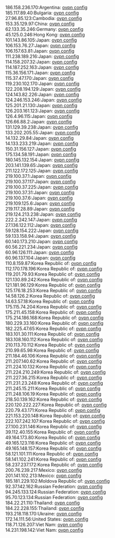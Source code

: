 186.158.236.170:Argentina: [ovpn config](vpn/186_158_236_170.ovpn)  
185.117.89.40:Bulgaria: [ovpn config](vpn/185_117_89_40.ovpn)  
27.96.85.123:Cambodia: [ovpn config](vpn/27_96_85_123.ovpn)  
153.35.129.97:China: [ovpn config](vpn/153_35_129_97.ovpn)  
62.133.35.246:Germany: [ovpn config](vpn/62_133_35_246.ovpn)  
45.125.0.246:Hong Kong: [ovpn config](vpn/45_125_0_246.ovpn)  
101.143.86.105:Japan: [ovpn config](vpn/101_143_86_105.ovpn)  
106.153.76.27:Japan: [ovpn config](vpn/106_153_76_27.ovpn)  
106.157.63.81:Japan: [ovpn config](vpn/106_157_63_81.ovpn)  
111.238.189.216:Japan: [ovpn config](vpn/111_238_189_216.ovpn)  
114.158.207.32:Japan: [ovpn config](vpn/114_158_207_32.ovpn)  
114.187.252.163:Japan: [ovpn config](vpn/114_187_252_163.ovpn)  
115.36.156.171:Japan: [ovpn config](vpn/115_36_156_171.ovpn)  
115.37.47.170:Japan: [ovpn config](vpn/115_37_47_170.ovpn)  
119.230.102.170:Japan: [ovpn config](vpn/119_230_102_170.ovpn)  
122.208.194.129:Japan: [ovpn config](vpn/122_208_194_129.ovpn)  
124.143.82.226:Japan: [ovpn config](vpn/124_143_82_226.ovpn)  
124.246.153.246:Japan: [ovpn config](vpn/124_246_153_246.ovpn)  
125.201.21.130:Japan: [ovpn config](vpn/125_201_21_130.ovpn)  
126.203.161.123:Japan: [ovpn config](vpn/126_203_161_123.ovpn)  
126.4.96.115:Japan: [ovpn config](vpn/126_4_96_115.ovpn)  
126.66.88.2:Japan: [ovpn config](vpn/126_66_88_2.ovpn)  
131.129.39.238:Japan: [ovpn config](vpn/131_129_39_238.ovpn)  
133.202.205.55:Japan: [ovpn config](vpn/133_202_205_55.ovpn)  
14.132.29.84:Japan: [ovpn config](vpn/14_132_29_84.ovpn)  
14.133.233.219:Japan: [ovpn config](vpn/14_133_233_219.ovpn)  
150.31.156.127:Japan: [ovpn config](vpn/150_31_156_127.ovpn)  
175.134.58.191:Japan: [ovpn config](vpn/175_134_58_191.ovpn)  
180.145.132.154:Japan: [ovpn config](vpn/180_145_132_154.ovpn)  
203.141.139.65:Japan: [ovpn config](vpn/203_141_139_65.ovpn)  
211.122.172.125:Japan: [ovpn config](vpn/211_122_172_125.ovpn)  
219.100.37.1:Japan: [ovpn config](vpn/219_100_37_1.ovpn)  
219.100.37.117:Japan: [ovpn config](vpn/219_100_37_117.ovpn)  
219.100.37.225:Japan: [ovpn config](vpn/219_100_37_225.ovpn)  
219.100.37.31:Japan: [ovpn config](vpn/219_100_37_31.ovpn)  
219.100.37.6:Japan: [ovpn config](vpn/219_100_37_6.ovpn)  
219.109.125.6:Japan: [ovpn config](vpn/219_109_125_6.ovpn)  
219.117.28.89:Japan: [ovpn config](vpn/219_117_28_89.ovpn)  
219.124.213.238:Japan: [ovpn config](vpn/219_124_213_238.ovpn)  
222.2.242.147:Japan: [ovpn config](vpn/222_2_242_147.ovpn)  
27.136.122.112:Japan: [ovpn config](vpn/27_136_122_112.ovpn)  
59.128.154.222:Japan: [ovpn config](vpn/59_128_154_222.ovpn)  
59.133.158.94:Japan: [ovpn config](vpn/59_133_158_94.ovpn)  
60.140.173.210:Japan: [ovpn config](vpn/60_140_173_210.ovpn)  
60.56.221.234:Japan: [ovpn config](vpn/60_56_221_234.ovpn)  
60.96.126.111:Japan: [ovpn config](vpn/60_96_126_111.ovpn)  
60.96.137.104:Japan: [ovpn config](vpn/60_96_137_104.ovpn)  
110.8.159.87:Korea Republic of: [ovpn config](vpn/110_8_159_87.ovpn)  
112.170.178.196:Korea Republic of: [ovpn config](vpn/112_170_178_196.ovpn)  
119.201.79.93:Korea Republic of: [ovpn config](vpn/119_201_79_93.ovpn)  
121.130.89.242:Korea Republic of: [ovpn config](vpn/121_130_89_242.ovpn)  
121.181.96.129:Korea Republic of: [ovpn config](vpn/121_181_96_129.ovpn)  
125.176.18.253:Korea Republic of: [ovpn config](vpn/125_176_18_253.ovpn)  
14.58.126.2:Korea Republic of: [ovpn config](vpn/14_58_126_2.ovpn)  
14.63.57.18:Korea Republic of: [ovpn config](vpn/14_63_57_18.ovpn)  
175.115.74.204:Korea Republic of: [ovpn config](vpn/175_115_74_204.ovpn)  
175.211.45.158:Korea Republic of: [ovpn config](vpn/175_211_45_158.ovpn)  
175.214.186.168:Korea Republic of: [ovpn config](vpn/175_214_186_168.ovpn)  
180.229.33.160:Korea Republic of: [ovpn config](vpn/180_229_33_160.ovpn)  
182.225.47.65:Korea Republic of: [ovpn config](vpn/182_225_47_65.ovpn)  
183.101.30.111:Korea Republic of: [ovpn config](vpn/183_101_30_111.ovpn)  
183.108.160.112:Korea Republic of: [ovpn config](vpn/183_108_160_112.ovpn)  
210.113.70.112:Korea Republic of: [ovpn config](vpn/210_113_70_112.ovpn)  
210.99.65.98:Korea Republic of: [ovpn config](vpn/210_99_65_98.ovpn)  
211.184.46.106:Korea Republic of: [ovpn config](vpn/211_184_46_106.ovpn)  
211.207.140.62:Korea Republic of: [ovpn config](vpn/211_207_140_62.ovpn)  
211.224.10.132:Korea Republic of: [ovpn config](vpn/211_224_10_132.ovpn)  
211.224.210.249:Korea Republic of: [ovpn config](vpn/211_224_210_249.ovpn)  
211.227.36.215:Korea Republic of: [ovpn config](vpn/211_227_36_215.ovpn)  
211.231.23.248:Korea Republic of: [ovpn config](vpn/211_231_23_248.ovpn)  
211.245.15.211:Korea Republic of: [ovpn config](vpn/211_245_15_211.ovpn)  
211.248.106.19:Korea Republic of: [ovpn config](vpn/211_248_106_19.ovpn)  
218.50.139.162:Korea Republic of: [ovpn config](vpn/218_50_139_162.ovpn)  
220.120.222.227:Korea Republic of: [ovpn config](vpn/220_120_222_227.ovpn)  
220.79.43.171:Korea Republic of: [ovpn config](vpn/220_79_43_171.ovpn)  
221.153.220.148:Korea Republic of: [ovpn config](vpn/221_153_220_148.ovpn)  
222.107.242.107:Korea Republic of: [ovpn config](vpn/222_107_242_107.ovpn)  
27.100.231.146:Korea Republic of: [ovpn config](vpn/27_100_231_146.ovpn)  
39.112.40.155:Korea Republic of: [ovpn config](vpn/39_112_40_155.ovpn)  
49.164.173.80:Korea Republic of: [ovpn config](vpn/49_164_173_80.ovpn)  
49.165.123.116:Korea Republic of: [ovpn config](vpn/49_165_123_116.ovpn)  
49.165.148.157:Korea Republic of: [ovpn config](vpn/49_165_148_157.ovpn)  
58.121.101.111:Korea Republic of: [ovpn config](vpn/58_121_101_111.ovpn)  
58.141.102.241:Korea Republic of: [ovpn config](vpn/58_141_102_241.ovpn)  
58.237.237.172:Korea Republic of: [ovpn config](vpn/58_237_237_172.ovpn)  
200.76.239.217:Mexico: [ovpn config](vpn/200_76_239_217.ovpn)  
201.141.102.213:Mexico: [ovpn config](vpn/201_141_102_213.ovpn)  
185.181.229.102:Moldova Republic of: [ovpn config](vpn/185_181_229_102.ovpn)  
92.37.142.162:Russian Federation: [ovpn config](vpn/92_37_142_162.ovpn)  
94.245.133.124:Russian Federation: [ovpn config](vpn/94_245_133_124.ovpn)  
95.70.123.134:Russian Federation: [ovpn config](vpn/95_70_123_134.ovpn)  
184.22.21.110:Thailand: [ovpn config](vpn/184_22_21_110.ovpn)  
184.22.228.155:Thailand: [ovpn config](vpn/184_22_228_155.ovpn)  
193.218.118.170:Ukraine: [ovpn config](vpn/193_218_118_170.ovpn)  
172.14.111.56:United States: [ovpn config](vpn/172_14_111_56.ovpn)  
118.71.126.207:Viet Nam: [ovpn config](vpn/118_71_126_207.ovpn)  
14.231.198.142:Viet Nam: [ovpn config](vpn/14_231_198_142.ovpn)  
